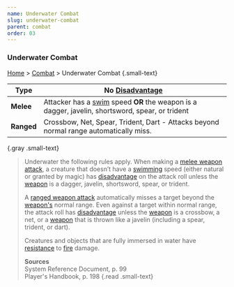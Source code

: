 ```yaml
---
name: Underwater Combat
slug: underwater-combat
parent: combat
order: 03
---
```

### Underwater Combat
[Home](dm-operations-center) > [Combat](combat) > Underwater Combat {.small-text}


| Type | No [Disadvantage](advantage-and-disadvantage) |
|-|-|
| **Melee**  | Attacker has a [swim](swim) speed **OR** the weapon is a dagger, javelin, shortsword, spear, or trident |
| **Ranged** | Crossbow, Net, Spear, Trident, Dart - Attacks beyond normal range automatically miss.|
{.gray .small-text} 

> Underwater the following rules apply. When making a [melee weapon attack](melee-attack), a creature that doesn’t have a [swimming](swim) speed (either natural or granted by magic) has [disadvantage](advantage-and-disadvantage) on the attack roll unless the [weapon](weapons) is a dagger, javelin, shortsword, spear, or trident.
> 
> A [ranged weapon attack](ranged-attack) automatically misses a target beyond the [weapon's](weapons) normal range. Even against a target within normal range, the attack roll has [disadvantage](advantage-and-disadvantage) unless the [weapon](weapons) is a crossbow, a net, or a [weapon](weapons) that is thrown like a javelin (including a spear, trident, or dart).
> 
> Creatures and objects that are fully immersed in water have [resistance](resistance-and-vulnerability) to [fire](damage-type) damage.
>
> **Sources** <br/>
> System Reference Document, p. 99<br/>
> Player's Handbook, p. 198
{.read .small-text}